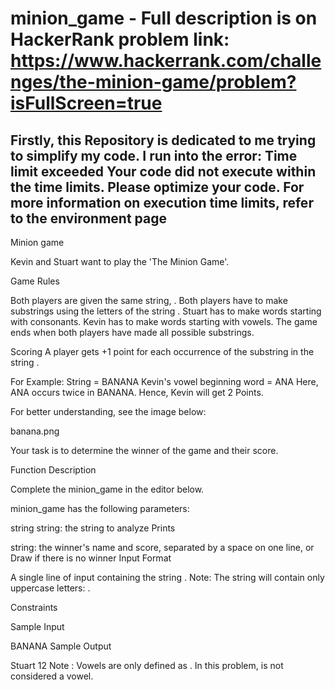 # minion_game - Full description is on HackerRank problem link: https://www.hackerrank.com/challenges/the-minion-game/problem?isFullScreen=true

Firstly, this Repository is dedicated to me trying to simplify my code. I run into the error:
Time limit exceeded
Your code did not execute within the time limits. Please optimize your code. For more information on execution time limits, refer to the environment page
--

Minion game 

Kevin and Stuart want to play the 'The Minion Game'.

Game Rules

Both players are given the same string, .
Both players have to make substrings using the letters of the string .
Stuart has to make words starting with consonants.
Kevin has to make words starting with vowels.
The game ends when both players have made all possible substrings.

Scoring
A player gets +1 point for each occurrence of the substring in the string .

For Example:
String  = BANANA
Kevin's vowel beginning word = ANA
Here, ANA occurs twice in BANANA. Hence, Kevin will get 2 Points.

For better understanding, see the image below:

banana.png

Your task is to determine the winner of the game and their score.

Function Description

Complete the minion_game in the editor below.

minion_game has the following parameters:

string string: the string to analyze
Prints

string: the winner's name and score, separated by a space on one line, or Draw if there is no winner
Input Format

A single line of input containing the string .
Note: The string  will contain only uppercase letters: .

Constraints



Sample Input

BANANA
Sample Output

Stuart 12
Note :
Vowels are only defined as . In this problem,  is not considered a vowel.
